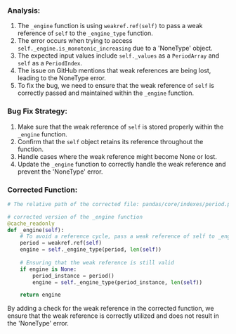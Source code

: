 ### Analysis:
1. The `_engine` function is using `weakref.ref(self)` to pass a weak reference of `self` to the `_engine_type` function.
2. The error occurs when trying to access `self._engine.is_monotonic_increasing` due to a 'NoneType' object.
3. The expected input values include `self._values` as a `PeriodArray` and `self` as a `PeriodIndex`.
4. The issue on GitHub mentions that weak references are being lost, leading to the NoneType error.
5. To fix the bug, we need to ensure that the weak reference of `self` is correctly passed and maintained within the `_engine` function.

### Bug Fix Strategy:
1. Make sure that the weak reference of `self` is stored properly within the `_engine` function.
2. Confirm that the `self` object retains its reference throughout the function.
3. Handle cases where the weak reference might become None or lost.
4. Update the `_engine` function to correctly handle the weak reference and prevent the 'NoneType' error.

### Corrected Function:
```python
# The relative path of the corrected file: pandas/core/indexes/period.py

# corrected version of the _engine function
@cache_readonly
def _engine(self):
    # To avoid a reference cycle, pass a weak reference of self to _engine_type and keep it alive
    period = weakref.ref(self)
    engine = self._engine_type(period, len(self))
    
    # Ensuring that the weak reference is still valid
    if engine is None:
        period_instance = period()
        engine = self._engine_type(period_instance, len(self))

    return engine
```

By adding a check for the weak reference in the corrected function, we ensure that the weak reference is correctly utilized and does not result in the 'NoneType' error.